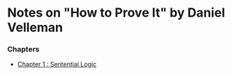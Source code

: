 # Notes on "How to Prove It" by Daniel Velleman
### Chapters

* [Chapter 1 :  Sentential Logic](Notes___How_to_Prove_It___Chapiter_1test.pdf)
